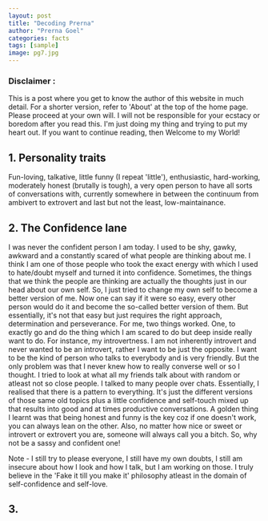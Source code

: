 ```yaml
---
layout: post
title: "Decoding Prerna"
author: "Prerna Goel"
categories: facts
tags: [sample]
image: pg7.jpg
---
```


### Disclaimer : 
This is a post where you get to know the author of this website in much detail. For a shorter version, refer to 'About' at the top of the home page. Please proceed at your own will. I will not be responsible for your ecstacy or boredom after you read this. I'm just doing my thing and trying to put my heart out. 
If you want to continue reading, then Welcome to my World!

## 1. Personality traits
Fun-loving, talkative, little funny (I repeat 'little'), enthusiastic, hard-working, moderately honest (brutally is tough), a very open person to have all sorts of conversations with, currently somewhere in between the continuum from ambivert to extrovert and last but not the least, low-maintainance. 

## 2. The Confidence lane
I was never the confident person I am today. I used to be shy, gawky, awkward and a constantly scared of what people are thinking about me. I think I am one of those people who took the exact energy with which I used to hate/doubt myself and turned it into confidence. Sometimes, the things that we think the people are thinking are actually the thoughts just in our head about our own self. So, I just tried to change my own self to become a better version of me. Now one can say if it were so easy, every other person would do it and become the so-called better version of them. But essentially, it's not that easy but just requires the right approach, determination and perseverance. For me, two things worked. One, to exactly go and do the thing which I am scared to do but deep inside really want to do. For instance, my introvertness. I am not inherently introvert and never wanted to be an introvert, rather I want to be just the opposite. I want to be the kind of person who talks to everybody and is very friendly. But the only problem was that I never knew how to really converse well or so I thought. I tried to look at what all my friends talk about with random or atleast not so close people. I talked to many people over chats. Essentially, I realised that there is a pattern to everything. It's just the different versions of those same old topics plus a little confidence and self-touch mixed up that results into good and at times productive conversations. A golden thing I learnt was that being honest and funny is the key coz if one doesn't work, you can always lean on the other. Also, no matter how nice or sweet or introvert or extrovert you are, someone will always call you a bitch. So, why not be a sassy and confident one!

Note - I still try to please everyone, I still have my own doubts, I still am insecure about how I look and how I talk, but I am working on those. I truly believe in the 'Fake it till you make it' philosophy atleast in the domain of self-confidence and self-love. 

## 3. 
